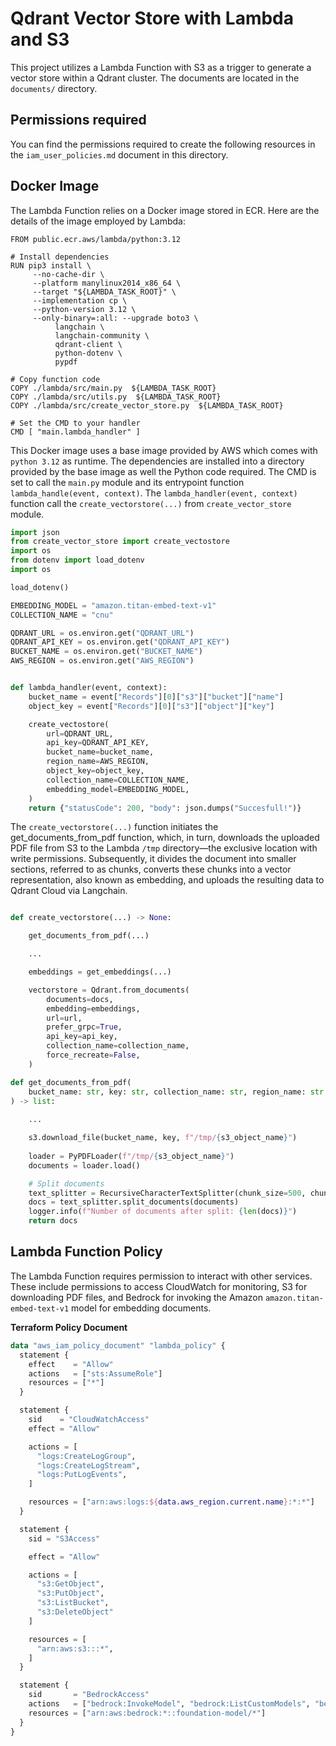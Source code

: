 # Qdrant Vector Store with Lambda and S3

This project utilizes a Lambda Function with S3 as a trigger to generate a vector store within a 
Qdrant cluster. The documents are located in the `documents/` directory.

## Permissions required

You can find the permissions required to create the following resources in the `iam_user_policies.md` document
in this directory.

## Docker Image

The Lambda Function relies on a Docker image stored in ECR. Here are the details of the image 
employed by Lambda:

```docker
FROM public.ecr.aws/lambda/python:3.12

# Install dependencies
RUN pip3 install \ 
     --no-cache-dir \
     --platform manylinux2014_x86_64 \
     --target "${LAMBDA_TASK_ROOT}" \
     --implementation cp \
     --python-version 3.12 \ 
     --only-binary=:all: --upgrade boto3 \
          langchain \
          langchain-community \
          qdrant-client \
          python-dotenv \
          pypdf

# Copy function code
COPY ./lambda/src/main.py  ${LAMBDA_TASK_ROOT}
COPY ./lambda/src/utils.py  ${LAMBDA_TASK_ROOT}
COPY ./lambda/src/create_vector_store.py  ${LAMBDA_TASK_ROOT}

# Set the CMD to your handler
CMD [ "main.lambda_handler" ]
```

This Docker image uses a base image provided by AWS which comes with `python 3.12` as runtime. 
The dependencies are installed into a directory provided by the base image as well the Python code
required. The CMD is set to call the `main.py` module and its entrypoint function `lambda_handle(event, context)`.
The `lambda_handler(event, context)` function call the `create_vectorstore(...)` from `create_vector_store` module.

```python
import json
from create_vector_store import create_vectostore
import os
from dotenv import load_dotenv
import os

load_dotenv()

EMBEDDING_MODEL = "amazon.titan-embed-text-v1"
COLLECTION_NAME = "cnu"

QDRANT_URL = os.environ.get("QDRANT_URL")
QDRANT_API_KEY = os.environ.get("QDRANT_API_KEY")
BUCKET_NAME = os.environ.get("BUCKET_NAME")
AWS_REGION = os.environ.get("AWS_REGION")


def lambda_handler(event, context):
	bucket_name = event["Records"][0]["s3"]["bucket"]["name"]
	object_key = event["Records"][0]["s3"]["object"]["key"]

	create_vectostore(
		url=QDRANT_URL,
		api_key=QDRANT_API_KEY,
		bucket_name=bucket_name,
		region_name=AWS_REGION,
		object_key=object_key,
		collection_name=COLLECTION_NAME,
		embedding_model=EMBEDDING_MODEL,
	)
	return {"statusCode": 200, "body": json.dumps("Succesfull!")}
```



The `create_vectorstore(...)` function initiates the get_documents_from_pdf function, which, in turn, downloads the uploaded PDF file from S3 to the Lambda `/tmp` directory—the exclusive location with write permissions. Subsequently, it divides the document into smaller sections, referred to as chunks, converts these chunks into a vector representation, also known as embedding, and uploads the resulting data to Qdrant Cloud via Langchain.

```python

def create_vectorstore(...) -> None:

    get_documents_from_pdf(...)

    ...

    embeddings = get_embeddings(...)

	vectorstore = Qdrant.from_documents(
		documents=docs,
		embedding=embeddings,
		url=url,
		prefer_grpc=True,
		api_key=api_key,
		collection_name=collection_name,
		force_recreate=False,
	)

def get_documents_from_pdf(
	bucket_name: str, key: str, collection_name: str, region_name: str
) -> list:
	
	...

	s3.download_file(bucket_name, key, f"/tmp/{s3_object_name}")
 
	loader = PyPDFLoader(f"/tmp/{s3_object_name}")
	documents = loader.load()

	# Split documents
	text_splitter = RecursiveCharacterTextSplitter(chunk_size=500, chunk_overlap=100)
	docs = text_splitter.split_documents(documents)
	logger.info(f"Number of documents after split: {len(docs)}")
	return docs
```

## Lambda Function Policy

The Lambda Function requires permission to interact with other services. These include permissions
to access CloudWatch for monitoring, S3 for downloading PDF files, and Bedrock for invoking the 
Amazon `amazon.titan-embed-text-v1` model for embedding documents.

**Terraform Policy Document**

```terraform
data "aws_iam_policy_document" "lambda_policy" {
  statement {
    effect    = "Allow"
    actions   = ["sts:AssumeRole"]
    resources = ["*"]
  }

  statement {
    sid    = "CloudWatchAccess"
    effect = "Allow"

    actions = [
      "logs:CreateLogGroup",
      "logs:CreateLogStream",
      "logs:PutLogEvents",
    ]

    resources = ["arn:aws:logs:${data.aws_region.current.name}:*:*"]
  }

  statement {
    sid = "S3Access"

    effect = "Allow"

    actions = [
      "s3:GetObject",
      "s3:PutObject",
      "s3:ListBucket",
      "s3:DeleteObject"
    ]

    resources = [
      "arn:aws:s3:::*",
    ]
  }

  statement {
    sid       = "BedrockAccess"
    actions   = ["bedrock:InvokeModel", "bedrock:ListCustomModels", "bedrock:ListFoundationModels"]
    resources = ["arn:aws:bedrock:*::foundation-model/*"]
  }
}
```
